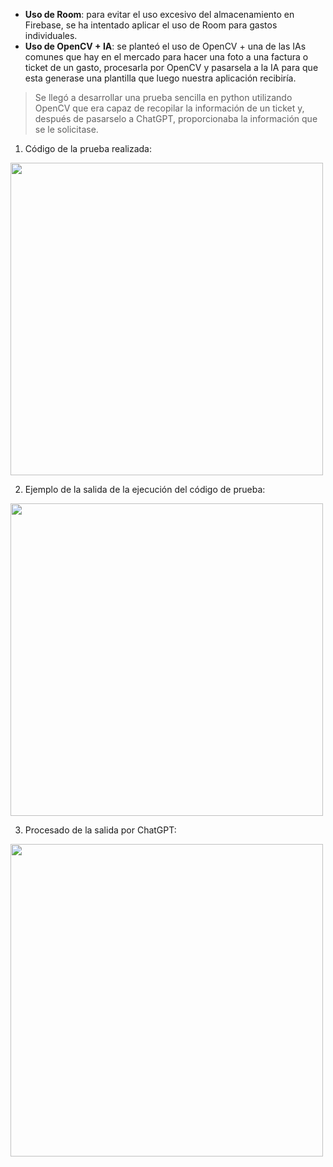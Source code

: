 * **Uso de Room**: para evitar el uso excesivo del almacenamiento en Firebase, se ha intentado aplicar el uso de Room para gastos individuales.
* **Uso de OpenCV + IA**: se planteó el uso de OpenCV + una de las IAs comunes que hay en el mercado para hacer una foto a una factura o ticket de un gasto, procesarla por OpenCV y pasarsela a la IA para que esta generase una plantilla que luego nuestra aplicación recibiría.
> Se llegó a desarrollar una prueba sencilla en python utilizando OpenCV que era capaz de recopilar la información de un ticket y, después de pasarselo a ChatGPT, proporcionaba la información que se le solicitase.


1. Código de la prueba realizada: 
<img src="https://github.com/alvaroddiaz/APM/assets/112855052/c43bef06-cb6c-44b0-8f69-bf155598f3fe" width="500" align="center">

2. Ejemplo de la salida de la ejecución del código de prueba: 
<img src="https://github.com/alvaroddiaz/APM/assets/112855052/5b491fe9-fee8-4653-9ed8-9680eb4fd386" width="500" align="center">

3. Procesado de la salida por ChatGPT: 
<img src="https://github.com/alvaroddiaz/APM/assets/112855052/98fd6c3d-be71-4e0d-945e-1532e8c3bb14" width="500" align="center">



